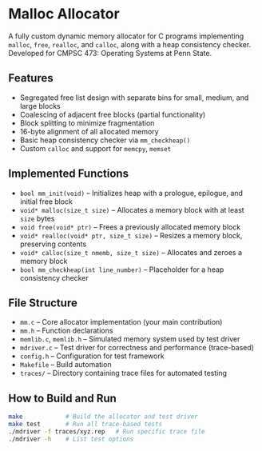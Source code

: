 # Malloc Allocator

A fully custom dynamic memory allocator for C programs implementing `malloc`, `free`, `realloc`, and `calloc`, along with a heap consistency checker.  
Developed for CMPSC 473: Operating Systems at Penn State.

## Features

- Segregated free list design with separate bins for small, medium, and large blocks
- Coalescing of adjacent free blocks (partial functionality)
- Block splitting to minimize fragmentation
- 16-byte alignment of all allocated memory
- Basic heap consistency checker via `mm_checkheap()`
- Custom `calloc` and support for `memcpy`, `memset`

## Implemented Functions

- `bool mm_init(void)` – Initializes heap with a prologue, epilogue, and initial free block
- `void* malloc(size_t size)` – Allocates a memory block with at least `size` bytes
- `void free(void* ptr)` – Frees a previously allocated memory block
- `void* realloc(void* ptr, size_t size)` – Resizes a memory block, preserving contents
- `void* calloc(size_t nmemb, size_t size)` – Allocates and zeroes a memory block
- `bool mm_checkheap(int line_number)` – Placeholder for a heap consistency checker

## File Structure

- `mm.c` – Core allocator implementation (your main contribution)
- `mm.h` – Function declarations
- `memlib.c`, `memlib.h` – Simulated memory system used by test driver
- `mdriver.c` – Test driver for correctness and performance (trace-based)
- `config.h` – Configuration for test framework
- `Makefile` – Build automation
- `traces/` – Directory containing trace files for automated testing

## How to Build and Run

```bash
make            # Build the allocator and test driver
make test       # Run all trace-based tests
./mdriver -f traces/xyz.rep   # Run specific trace file
./mdriver -h    # List test options
